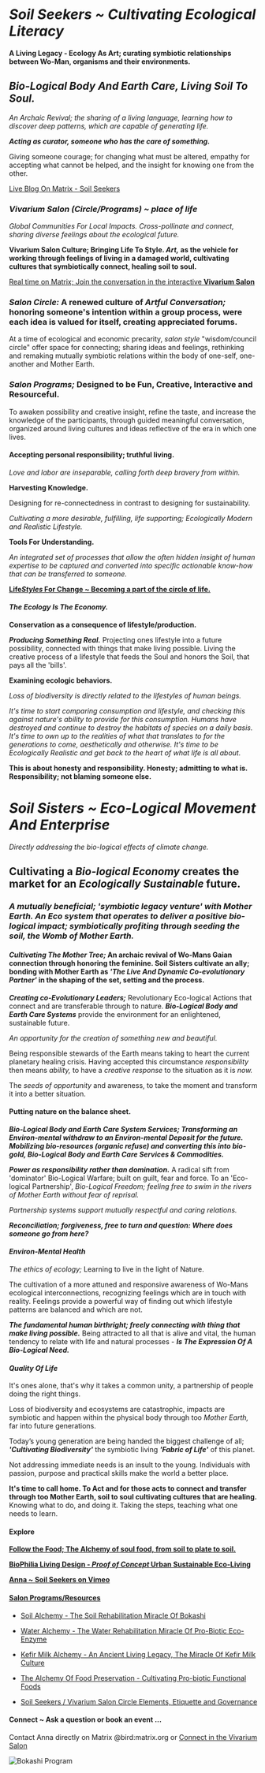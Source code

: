 # *Soil Seekers ~ Cultivating Ecological Literacy*

**A Living Legacy - Ecology As Art; curating symbiotic relationships between Wo-Man, organisms and their environments.**

## *Bio-Logical Body And Earth Care, Living Soil To Soul.*

*An Archaic Revival; the sharing of a living language, learning how to discover deep patterns, which are capable of generating life.*

***Acting as curator, someone who has the care of something.***

Giving someone courage; for changing what must be altered, empathy for accepting what cannot be helped, and the insight for knowing one from the other.

[Live Blog On Matrix - Soil Seekers](https://matrix.to/#/!EwezVvVjpxKVCMIuRM:matrix.org?via=matrix.org&via=kde.org&via=converser.eu)

### *Vivarium Salon (Circle/Programs) ~ place of life*
*Global Communities For Local Impacts. Cross-pollinate and connect, sharing diverse feelings about the ecological future.*

**Vivarium Salon Culture; Bringing Life To Style. *Art,* as the vehicle for working through feelings of living in a damaged world, cultivating cultures that symbiotically connect, healing soil to soul.**

[Real time on Matrix; Join the conversation in the interactive **Vivarium Salon**](https://matrix.to/#/!LSpVaMCiYQehpJONFF:matrix.org?via=matrix.org&via=t2bot.io&via=stux.chat)

### *Salon Circle:* A renewed culture of *Artful Conversation;* honoring someone's intention within a group process, were each idea is valued for itself, creating appreciated forums.

At a time of ecological and economic precarity, *salon style* "wisdom/council circle" offer space for connecting; sharing ideas and feelings, rethinking and remaking mutually symbiotic relations within the body of one-self, one-another and Mother Earth.

### *Salon Programs;* Designed to be Fun, Creative, Interactive and Resourceful.

To awaken possibility and creative insight, refine the taste, and increase the knowledge of the participants, through guided meaningful conversation, organized around living cultures and ideas reflective of the era in which one lives.

#### Accepting personal responsibility; truthful living.

*Love and labor are inseparable, calling forth deep bravery from within.*

**Harvesting Knowledge.**

Designing for re-connectedness in contrast to designing for sustainability.

*Cultivating a more desirable, fulfilling, life supporting; Ecologically Modern and Realistic Lifestyle.*

**Tools For Understanding.**

*An integrated set of processes that allow the often hidden insight of human expertise to be captured and converted into specific actionable know-how that can be transferred to someone.*

[**Life*Styles* For Change ~ Becoming a part of the circle of life.**](./lifeStylesForChange)

#### *The Ecology Is The Economy.*

**Conservation as a consequence of lifestyle/production.**

***Producing Something Real.*** Projecting ones lifestyle into a future possibility, connected with things that make living possible. Living the creative process of a lifestyle that feeds the Soul and honors the Soil, that pays all the 'bills'.

**Examining ecologic behaviors.**

*Loss of biodiversity is directly related to the lifestyles of human beings.*

*It's time to start comparing consumption and lifestyle, and checking this against nature's ability to provide for this consumption. Humans have destroyed and continue to destroy the habitats of species on a daily basis. It's time to own up to the realities of what that translates to for the generations to come, aesthetically and otherwise. It's time to be *Ecologically Realistic* and get back to the *heart* of what *life* is all about.* 

**This is about honesty and responsibility. Honesty; admitting to what is. Responsibility; not blaming someone else.**

# *Soil Sisters ~ Eco-Logical Movement And Enterprise*
*Directly addressing the bio-logical effects of climate change.*

## Cultivating a *Bio-logical Economy* creates the market for an *Ecologically Sustainable* future.

### *A mutually beneficial; 'symbiotic legacy venture' with Mother Earth. An Eco system that operates to deliver a positive bio-logical impact; symbiotically profiting through seeding the soil, the Womb of Mother Earth.*

#### *Cultivating The Mother Tree;* An archaic revival of Wo-Mans Gaian connection through honoring the feminine. Soil Sisters cultivate an ally; bonding with Mother Earth as *'The Live And Dynamic Co-evolutionary Partner'* in the shaping of the set, setting and the process.

***Creating co-Evolutionary Leaders;*** Revolutionary Eco-logical Actions that connect and are transferable through to nature. ***Bio-Logical Body and Earth Care Systems*** provide the environment for an enlightened, sustainable future.

*An opportunity for the creation of something new and beautiful.*

Being responsible stewards of the Earth means taking to heart the current planetary healing crisis. Having accepted this circumstance *responsibility* then means *ability,* to have a *creative response* to the situation as it is *now.* 

The *seeds of opportunity* and awareness, to take the moment and transform it into a better situation.

#### Putting nature on the balance sheet.

***Bio-Logical Body and Earth Care System Services; Transforming an Environ-mental withdraw to an Environ-mental Deposit for the future. Mobilizing bio-resources (organic refuse) and converting this into bio-gold, Bio-Logical Body and Earth Care Services & Commodities.***

***Power as responsibility rather than domination.*** A radical sift from 'dominator' Bio-Logical Warfare; built on guilt, fear and force. To an 'Eco-logical Partnership', *Bio-Logical Freedom; feeling free to swim in the rivers of Mother Earth without fear of reprisal.*

*Partnership systems support mutually respectful and caring relations.* 

***Reconciliation; forgiveness, free to turn and question: Where does someone go from here?***

#### *Environ-Mental Health*

*The ethics of ecology;* Learning to live in the light of Nature.

The cultivation of a more attuned and responsive awareness of Wo-Mans ecological interconnections, recognizing feelings which are in touch with reality. Feelings provide a powerful way of finding out which lifestyle patterns are balanced and which are not.

***The fundamental human birthright; freely connecting with thing that make living possible.*** Being attracted to all that is alive and vital, the human tendency to relate with life and natural processes - ***Is The Expression Of A Bio-Logical Need.***

#### *Quality Of Life*

It's ones alone, that's why it takes a common unity, a partnership of people doing the right things.

Loss of biodiversity and ecosystems are catastrophic, impacts are symbiotic and happen within the physical body through too *Mother Earth,* far into future generations.

Today’s young generation are being handed the biggest challenge of all; ***'Cultivating Biodiversity'*** the symbiotic living ***'Fabric of Life'*** of this planet.

Not addressing immediate needs is an insult to the young. Individuals with passion, purpose and practical skills make the world a better place.

**It's time to call home. To Act and for those acts to connect and transfer through too Mother Earth, soil to soul cultivating cultures that are healing.** Knowing what to do, and doing it. Taking the steps, teaching what one needs to learn.

#### Explore

[**Follow the Food; The Alchemy of soul food, from soil to plate to soil.**](./soulFood/followTheFood.md)

[**BioPhilia Living Design - *Proof of Concept* Urban Sustainable Eco-Living**](./bioPhiliaLivingDesignProofOfConcept/creativeEcoLivingProofOfConcept.md)

[**Anna ~ Soil Seekers on Vimeo**](https://vimeo.com/soilseekers)

#### [Salon Programs/Resources](./lifeStylesForChange)

- [Soil Alchemy - The Soil Rehabilitation Miracle Of Bokashi](./lifeStylesForChange/soilAlchemy.md)

- [Water Alchemy - The Water Rehabilitation Miracle Of Pro-Biotic Eco-Enzyme](./lifeStylesForChange/waterAlchemy.md)

- [Kefir Milk Alchemy - An Ancient Living Legacy, The Miracle Of Kefir Milk Culture](./lifeStylesForChange/kefirMilkAlchemy.md)

- [The Alchemy Of Food Preservation - Cultivating Pro-biotic Functional Foods](./lifeStylesForChange/lactoFermentbBasicMethod.md)

- [Soil Seekers / Vivarium Salon Circle Elements, Etiquette and Governance](./lifeStylesForChange/vivariumSalonCircleElements.md)

#### Connect ~ Ask a question or book an event ...
Contact Anna directly on Matrix @bird:matrix.org or [Connect in the Vivarium Salon](https://matrix.to/#/!LSpVaMCiYQehpJONFF:matrix.org)

![Bokashi Program](./eventGallery/bokashiProgram_web.jpg)
